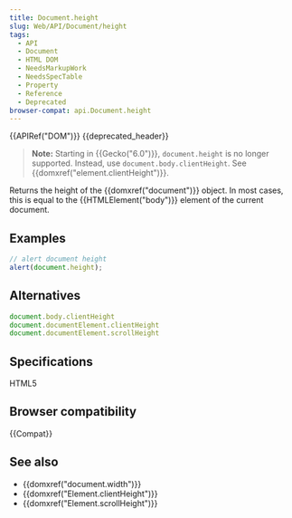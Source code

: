 ```yaml
---
title: Document.height
slug: Web/API/Document/height
tags:
  - API
  - Document
  - HTML DOM
  - NeedsMarkupWork
  - NeedsSpecTable
  - Property
  - Reference
  - Deprecated
browser-compat: api.Document.height
---
```

{{APIRef("DOM")}} {{deprecated_header}}

> **Note:** Starting in {{Gecko("6.0")}}, `document.height` is
> no longer supported. Instead, use `document.body.clientHeight`. See
> {{domxref("element.clientHeight")}}.

Returns the height of the {{domxref("document")}} object. In most cases, this is equal
to the {{HTMLElement("body")}} element of the current document.

## Examples

```js
// alert document height
alert(document.height);
```

## Alternatives

```js
document.body.clientHeight
document.documentElement.clientHeight
document.documentElement.scrollHeight
```

## Specifications

HTML5

## Browser compatibility

{{Compat}}

## See also

- {{domxref("document.width")}}
- {{domxref("Element.clientHeight")}}
- {{domxref("Element.scrollHeight")}}
